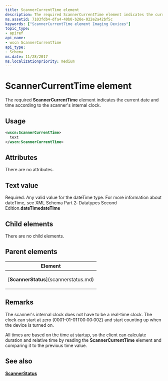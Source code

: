 ```yaml
---
title: ScannerCurrentTime element
description: The required ScannerCurrentTime element indicates the current date and time according to the scanner's internal clock.
ms.assetid: 7103fdb4-dfa4-40b0-b20e-022e2a42bf5c
keywords: ["ScannerCurrentTime element Imaging Devices"]
topic_type:
- apiref
api_name:
- wscn ScannerCurrentTime
api_type:
- Schema
ms.date: 11/28/2017
ms.localizationpriority: medium
---
```


# ScannerCurrentTime element


The required **ScannerCurrentTime** element indicates the current date and time according to the scanner's internal clock.

Usage
-----

```xml
<wscn:ScannerCurrentTime>
  text
</wscn:ScannerCurrentTime>
```

Attributes
----------

There are no attributes.

Text value
----------

Required. Any valid value for the dateTime type. For more information about dateTime, see XML Schema Part 2: Datatypes Second Edition.**dateTimedateTime**

## Child elements


There are no child elements.

## Parent elements


<table>
<colgroup>
<col width="100%" />
</colgroup>
<thead>
<tr class="header">
<th>Element</th>
</tr>
</thead>
<tbody>
<tr class="odd">
<td><p>[<strong>ScannerStatus</strong>](scannerstatus.md)</p></td>
</tr>
</tbody>
</table>

Remarks
-------

The scanner's internal clock does not have to be a real-time clock. The clock can start at zero (0001-01-01T00:00:00Z) and start counting up when the device is turned on.

All times are based on the time at startup, so the client can calculate duration and relative time by reading the **ScannerCurrentTime** element and comparing it to the previous time value.

## See also


[**ScannerStatus**](scannerstatus.md)

 

 







